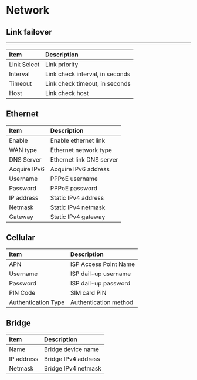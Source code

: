 # Network

## Link failover
------

| Item        | Description                     |
|:------------|:--------------------------------|
| Link Select | Link priority                   |
| Interval    | Link check interval, in seconds |
| Timeout     | Link check timeout, in seconds  |
| Host        | Link check host                 |

## Ethernet

| Item         | Description              |
|:-------------|:-------------------------|
| Enable       | Enable ethernet link     |
| WAN type     | Ethernet network type    |
| DNS Server   | Ethernet link DNS server |
| Acquire IPv6 | Acquire IPv6 address     |
| Username     | PPPoE username           |
| Password     | PPPoE password           |
| IP address   | Static IPv4 address      |
| Netmask      | Static IPv4 netmask      |
| Gateway      | Static IPv4 gateway      |

## Cellular

| Item                | Description           |
|:--------------------|:----------------------|
| APN                 | ISP Access Point Name |
| Username            | ISP dail-up username  |
| Password            | ISP dail-up password  |
| PIN Code            | SIM card PIN          |
| Authentication Type | Authentication method |

## Bridge

| Item       | Description         |
|:-----------|:--------------------|
| Name       | Bridge device name  |
| IP address | Bridge IPv4 address |
| Netmask    | Bridge IPv4 netmask |
